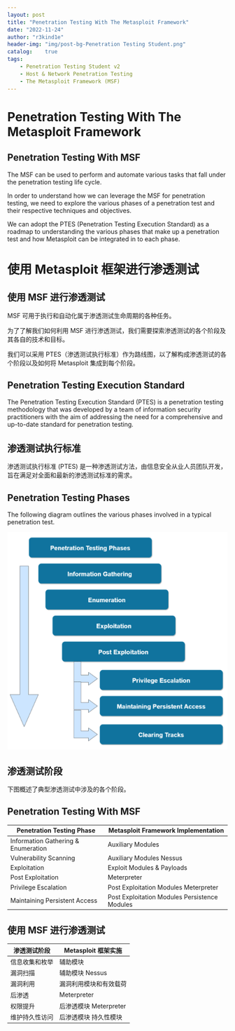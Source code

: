 ```yaml
---
layout: post
title: "Penetration Testing With The Metasploit Framework"
date: "2022-11-24"
author: "r3kind1e"
header-img: "img/post-bg-Penetration Testing Student.png"
catalog:    true
tags: 
    - Penetration Testing Student v2
    - Host & Network Penetration Testing
    - The Metasploit Framework (MSF)
---
```


# Penetration Testing With The Metasploit Framework
## Penetration Testing With MSF
The MSF can be used to perform and automate various tasks that fall under the penetration testing life cycle.

In order to understand how we can leverage the MSF for penetration testing, we need to explore the various phases of a penetration test and their respective techniques and objectives.

We can adopt the PTES (Penetration Testing Execution Standard) as a roadmap to understanding the various phases that make up a penetration test and how Metasploit can be integrated in to each phase.

# 使用 Metasploit 框架进行渗透测试
## 使用 MSF 进行渗透测试
MSF 可用于执行和自动化属于渗透测试生命周期的各种任务。

为了了解我们如何利用 MSF 进行渗透测试，我们需要探索渗透测试的各个阶段及其各自的技术和目标。

我们可以采用 PTES（渗透测试执行标准）作为路线图，以了解构成渗透测试的各个阶段以及如何将 Metasploit 集成到每个阶段。

## Penetration Testing Execution Standard
The Penetration Testing Execution Standard (PTES) is a penetration testing methodology that was developed by a team of information security practitioners with the aim of addressing the need for a comprehensive and up-to-date standard for penetration testing.

## 渗透测试执行标准
渗透测试执行标准 (PTES) 是一种渗透测试方法，由信息安全从业人员团队开发，旨在满足对全面和最新的渗透测试标准的需求。

## Penetration Testing Phases
The following diagram outlines the various phases involved in a typical penetration test.

![penetration-testing-phases.png](/img/in-post/ine/penetration-testing-phases.png)

## 渗透测试阶段
下图概述了典型渗透测试中涉及的各个阶段。

## Penetration Testing With MSF

|Penetration Testing Phase|Metasploit Framework Implementation|
|---|---|
|Information Gathering & Enumeration|Auxiliary Modules|
|Vulnerability Scanning|Auxiliary Modules Nessus|
|Exploitation|Exploit Modules & Payloads|
|Post Exploitation|Meterpreter|
|Privilege Escalation|Post Exploitation Modules Meterpreter|
|Maintaining Persistent Access|Post Exploitation Modules Persistence Modules|

## 使用 MSF 进行渗透测试

|渗透测试阶段|Metasploit 框架实施|
|---|---|
|信息收集和枚举|辅助模块|
|漏洞扫描|辅助模块 Nessus|
|漏洞利用|漏洞利用模块和有效载荷|
|后渗透|Meterpreter|
|权限提升|后渗透模块 Meterpreter|
|维护持久性访问|后渗透模块 持久性模块|




